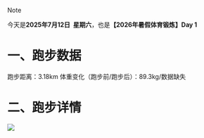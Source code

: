 > [!NOTE]
> 今天是**2025年7月12日&nbsp;&nbsp;星期六**，也是<b>【2026年暑假体育锻炼】Day 1</b>
# 一、跑步数据
跑步距离：3.18km
体重变化（跑步前/跑步后）：89.3kg/数据缺失
# 二、跑步详情
![](https://cdn.yopngs.com/2025/08/22/bf5a1cb6-f98a-481d-88e8-b53d667a1b24.png)
<!-- ##{"timestamp":1752322422}## -->